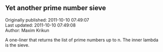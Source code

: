 ## Yet another prime number sieve  
Originally published: 2011-10-10 07:49:07  
Last updated: 2011-10-10 07:49:08  
Author: Maxim Krikun  
  
A one-liner that returns the list of prime numbers up to n. The inner lambda is the sieve.